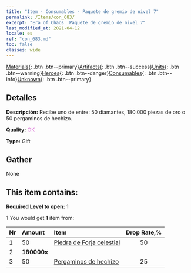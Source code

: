```yaml
---
title: "Item - Consumables - Paquete de gremio de nivel 7"
permalink: /Items/con_683/
excerpt: "Era of Chaos  Paquete de gremio de nivel 7"
last_modified_at: 2021-04-12
locale: es
ref: "con_683.md"
toc: false
classes: wide
---
```

 [Materials](/es/Items/){: .btn .btn--primary}[Artifacts](/es/Items/Artifacts/){: .btn .btn--success}[Units](/es/Items/Units/){: .btn .btn--warning}[Heroes](/es/Items/Heroes/){: .btn .btn--danger}[Consumables](/es/Items/Consumables/){: .btn .btn--info}[Unknown](/es/Items/Unknown/){: .btn .btn--primary}

## Detalles
 **Descripción:** Recibe uno de entre: 50 diamantes, 180.000 piezas de oro o 50 pergaminos de hechizo.

 **Quality:** <span style="color: #DA70D6">OK</span>

 **Type:** Gift

## Gather

  None

## This item contains:

 **Required Level to open:** 1

 1 You would get **1** item  from:

  | Nr | Amount |     Item    | Drop Rate,% |
  |:---|:-------|:------------|:---------:|
  | 1 | 50 | [Piedra de Forja celestial](/es/Items/art_188/) | 50 | 
  | 2 |  **180000x** | <i class="fas fa-coins"/> |  | 25 | 
  | 3 | 50 | [Pergaminos de hechizo](/es/Items/con_694/) | 25 | 
